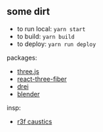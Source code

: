 ## some dirt

- to run local: `yarn start`
- to build: `yarn build`
- to deploy: `yarn run deploy`

packages:

- [three.js](https://threejs.org/)
- [react-three-fiber](https://github.com/pmndrs/react-three-fiber)
- [drei](https://github.com/pmndrs/drei)
- [blender](https://www.blender.org/)

insp:

- [r3f caustics](https://docs.pmnd.rs/react-three-fiber/getting-started/examples)
